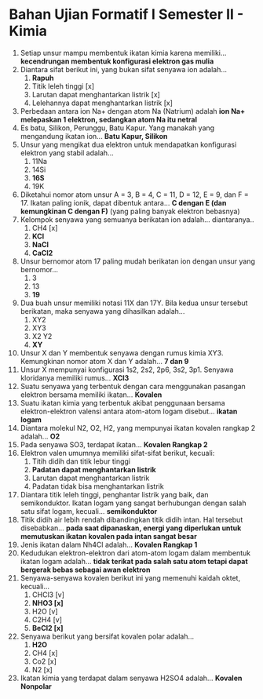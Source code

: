 # Bahan Ujian Formatif I Semester II - Kimia

1. Setiap unsur mampu membentuk ikatan kimia karena memiliki... **kecendrungan membentuk konfigurasi elektron gas mulia**
2. Diantara sifat berikut ini, yang bukan sifat senyawa ion adalah...
    1. **Rapuh** 
    2. Titik leleh tinggi [x]
    3. Larutan dapat menghantarkan listrik [x]
    4. Lelehannya dapat menghantarkan listrik [x]
3. Perbedaan antara ion Na+ dengan atom Na (Natrium) adalah **ion Na+ melepaskan 1 elektron, sedangkan atom Na itu netral**
4. Es batu, Silikon, Perunggu, Batu Kapur. Yang manakah yang mengandung ikatan ion... **Batu Kapur, Silikon**
5. Unsur yang mengikat dua elektron untuk mendapatkan konfigurasi elektron yang stabil adalah...
    1. 11Na
    2. 14Si
    3. **16S**
    4. 19K
6. Diketahui nomor atom unsur A = 3, B = 4, C = 11, D = 12, E = 9, dan F = 17. Ikatan paling ionik, dapat dibentuk antara... **C dengan E (dan kemungkinan C dengan F)** (yang paling banyak elektron bebasnya)
7. Kelompok senyawa yang semuanya berikatan ion adalah... diantaranya..
    1. CH4 [x]
    2. **KCl**
    3. **NaCl**
    4. **CaCl2**
8. Unsur bernomor atom 17 paling mudah berikatan ion dengan unsur yang bernomor...
    1. 3
    2. 13
    3. **19**
9. Dua buah unsur memiliki notasi 11X dan 17Y. Bila kedua unsur tersebut berikatan, maka senyawa yang dihasilkan adalah...
    1. XY2
    2. XY3
    3. X2 Y2
    4. **XY**
10. Unsur X dan Y membentuk senyawa dengan rumus kimia XY3. Kemungkinan nomor atom X dan Y adalah... **7 dan 9**
11. Unsur X mempunyai konfigurasi 1s2, 2s2, 2p6, 3s2, 3p1. Senyawa kloridanya memiliki rumus... **XCl3**
12. Suatu senyawa yang terbentuk dengan cara menggunakan pasangan elektron bersama memiliki ikatan... **Kovalen**
13. Suatu ikatan kimia yang terbentuk akibat penggunaan bersama elektron-elektron valensi antara atom-atom logam disebut... **ikatan logam**
14. Diantara molekul N2, O2, H2, yang mempunyai ikatan kovalen rangkap 2 adalah... **O2**
15. Pada senyawa SO3, terdapat ikatan... **Kovalen Rangkap 2**
16. Elektron valen umumnya memiliki sifat-sifat berikut, kecuali:
    1. Titih didih dan titik lebur tinggi
    2. **Padatan dapat menghantarkan listrik**
    3. Larutan dapat menghantarkan listrik
    4. Padatan tidak bisa menghantarkan listrik
17. Diantara titik leleh tinggi, penghantar listrik yang baik, dan semikonduktor. Ikatan logam yang sangat berhubungan dengan salah satu sifat logam, kecuali... **semikonduktor**
18. Titik didih air lebih rendah dibandingkan titik didih intan. Hal tersebut disebabkan... **pada saat dipanaskan, energi yang diperlukan untuk memutuskan ikatan kovalen pada intan sangat besar**
19. Jenis ikatan dalam Nh4Cl adalah... **Kovalen Rangkap 1**
20. Kedudukan elektron-elektron dari atom-atom logam dalam membentuk ikatan logam adalah... **tidak terikat pada salah satu atom tetapi dapat bergerak bebas sebagai awan elektron**
21. Senyawa-senyawa kovalen berikut ini yang memenuhi kaidah oktet, kecuali...
    1. CHCl3 [v]
    2. **NHO3 [x]**
    3. H2O [v]
    4. C2H4 [v]
    5. **BeCl2 [x]**
22. Senyawa berikut yang bersifat kovalen polar adalah...
    1. **H2O** 
    2. CH4 [x]
    3. Co2 [x]
    4. N2 [x]
23. Ikatan kimia yang terdapat dalam senyawa H2SO4 adalah... **Kovalen Nonpolar**